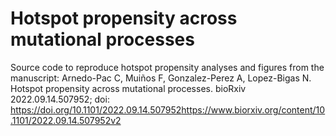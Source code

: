 Hotspot propensity across mutational processes
==============================================

Source code to reproduce hotspot propensity analyses and figures from the manuscript: 
Arnedo-Pac C, Muiños F, Gonzalez-Perez A, Lopez-Bigas N. Hotspot propensity across mutational processes. bioRxiv 2022.09.14.507952; doi: https://doi.org/10.1101/2022.09.14.507952<https://www.biorxiv.org/content/10.1101/2022.09.14.507952v2>


